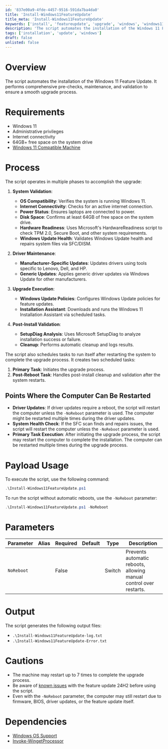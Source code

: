 ```yaml
---
id: '837e00a9-4fde-4457-9516-591da7ba4da0'
title: 'Install-Windows11FeatureUpdate'
title_meta: 'Install-Windows11FeatureUpdate'
keywords: ['install', 'featureupdate', 'upgrade', 'windows', 'windows11', 'troubleshooting', 'reboot']
description: 'The script automates the installation of the Windows 11 Feature Update. It performs comprehensive pre-checks, maintenance, and validation to ensure a smooth upgrade process.'
tags: ['installation', 'update', 'windows']
draft: false
unlisted: false
---
```


# Overview

The script automates the installation of the Windows 11 Feature Update. It performs comprehensive pre-checks, maintenance, and validation to ensure a smooth upgrade process.

# Requirements

- Windows 11
- Administrative privileges
- Internet connectivity
- 64GB+ free space on the system drive
- [Windows 11 Compatible Machine](https://www.microsoft.com/en-us/windows/windows-11-specifications)

# Process

The script operates in multiple phases to accomplish the upgrade:

1. **System Validation**:
   - **OS Compatibility**: Verifies the system is running Windows 11.
   - **Internet Connectivity**: Checks for an active internet connection.
   - **Power Status**: Ensures laptops are connected to power.
   - **Disk Space**: Confirms at least 64GB of free space on the system drive.
   - **Hardware Readiness**: Uses Microsoft's HardwareReadiness script to check TPM 2.0, Secure Boot, and other system requirements.
   - **Windows Update Health**: Validates Windows Update health and repairs system files via SFC/DISM.

2. **Driver Maintenance**:
   - **Manufacturer-Specific Updates**: Updates drivers using tools specific to Lenovo, Dell, and HP.
   - **Generic Updates**: Applies generic driver updates via Windows Update for other manufacturers.

3. **Upgrade Execution**:
   - **Windows Update Policies**: Configures Windows Update policies for feature updates.
   - **Installation Assistant**: Downloads and runs the Windows 11 Installation Assistant via scheduled tasks.

4. **Post-Install Validation**:
   - **SetupDiag Analysis**: Uses Microsoft SetupDiag to analyze installation success or failure.
   - **Cleanup**: Performs automatic cleanup and logs results.

The script also schedules tasks to run itself after restarting the system to complete the upgrade process. It creates two scheduled tasks:

1. **Primary Task**: Initiates the upgrade process.
2. **Post-Reboot Task**: Handles post-install cleanup and validation after the system restarts.

## Points Where the Computer Can Be Restarted

- **Driver Updates**: If driver updates require a reboot, the script will restart the computer unless the `-NoReboot` parameter is used. The computer might be restarted multiple times during the driver updates.
- **System Health Check**: If the SFC scan finds and repairs issues, the script will restart the computer unless the `-NoReboot` parameter is used.
- **Primary Task Execution**: After initiating the upgrade process, the script may restart the computer to complete the installation. The computer can be restarted multiple times during the upgrade process.

# Payload Usage

To execute the script, use the following command:

```powershell
.\Install-Windows11FeatureUpdate.ps1
```

To run the script without automatic reboots, use the `-NoReboot` parameter:

```powershell
.\Install-Windows11FeatureUpdate.ps1 -NoReboot
```

# Parameters

| Parameter  | Alias | Required | Default | Type   | Description                                                                 |
|------------|-------|----------|---------|--------|-----------------------------------------------------------------------------|
| `NoReboot` |       | False    |         | Switch | Prevents automatic reboots, allowing manual control over restarts.          |

# Output

The script generates the following output files:

- `.\Install-Windows11FeatureUpdate-log.txt`
- `.\Install-Windows11FeatureUpdate-Error.txt`

# Cautions

- The machine may restart up to 7 times to complete the upgrade process.
- Be aware of [known issues](https://learn.microsoft.com/en-us/windows/release-health/status-windows-11-24h2) with the feature update 24H2 before using the script.
- Even with the `-NoReboot` parameter, the computer may still restart due to firmware, BIOS, driver updates, or the feature update itself.

# Dependencies

- [Windows OS Support](../../static/attachments/windows-os-support.json)
- [Invoke-WingetProcessor](/docs/8496c2e9-0e52-4961-a1f1-4a95296e8cf7)
